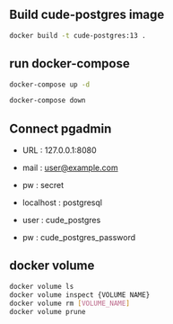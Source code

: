 
## Build cude-postgres image

```bash
docker build -t cude-postgres:13 .
```

## run docker-compose
```bash
docker-compose up -d

docker-compose down
```

## Connect pgadmin

- URL : 127.0.0.1:8080
- mail : user@example.com
- pw : secret

- localhost : postgresql
- user : cude_postgres
- pw : cude_postgres_password

## docker volume

```bash
docker volume ls
docker volume inspect {VOLUME NAME}
docker volume rm [VOLUME_NAME]
docker volume prune
```

